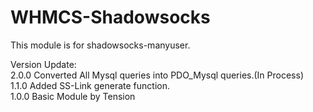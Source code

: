 # WHMCS-Shadowsocks

This module is for shadowsocks-manyuser.</br>

Version Update:</br>
2.0.0 Converted All Mysql queries into PDO_Mysql queries.(In Process)</br>
1.1.0 Added SS-Link generate function.</br>
1.0.0 <a herf="https://github.com/soft-wiki/whmcs-shadowsocks">Basic Module</a> by Tension</br>
